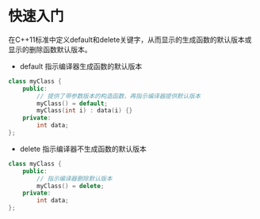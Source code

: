 # 快速入门
在C++11标准中定义default和delete关键字，从而显示的生成函数的默认版本或显示的删除函数默认版本。
* default 指示编译器生成函数的默认版本
```C++
class myClass {
    public:
        // 提供了带参数版本的构造函数，再指示编译器提供默认版本
        myClass() = default;
        myClass(int i) : data(i) {}
    private:
        int data;
};
```
* delete 指示编译器不生成函数的默认版本
```C++
class myClass {
    public:
        // 指示编译器删除默认版本
        myClass() = delete;
    private:
        int data;
};
```
